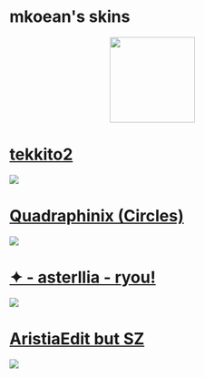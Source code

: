 # mkoean's skins
<p align="center">
<a href="https://osu.ppy.sh/users/11847189">
  <img src="https://a.ppy.sh/11847189"  
       width="150"
       height="150"></a>
  
# [tekkito2](https://drive.google.com/file/d/1lXlERYC05K12U2XckEAZBmsSqJyIiLLe/view)
[![](https://cdn.discordapp.com/attachments/516963323980283904/1186563524340752384/screenshot999.jpg?ex=65e6c2e5&is=65d44de5&hm=f6ed10451478a85f64ded21f79d02a25047796edf5e59b3b38106e92b70874a7&)](https://drive.google.com/file/d/1lXlERYC05K12U2XckEAZBmsSqJyIiLLe/view)

# [Quadraphinix (Circles)](https://drive.google.com/file/d/1CVc-4Kwd5fbnlNf-P39PucHcrsQOe1pe/view)
[![](https://cdn.discordapp.com/attachments/516963323980283904/1186561375372329020/screenshot991.jpg?ex=65e6c0e5&is=65d44be5&hm=9cc62b6ef5d96359098ec5f26ff37844f4cd57ad600a374e719e37bbc908c8ac&)](https://drive.google.com/file/d/1CVc-4Kwd5fbnlNf-P39PucHcrsQOe1pe/view)

# [✦ - asterllia - ryou!](https://github.com/rudj-skinhub/woal/raw/tyfh/asterllia/%E2%9C%A6%20-%20asterllia%20-%20ryou!.osk)
[![](https://i.imgur.com/Gl6wQch.png)](https://github.com/rudj-skinhub/woal/raw/tyfh/asterllia/%E2%9C%A6%20-%20asterllia%20-%20ryou!.osk)  
  
# [AristiaEdit but SZ](https://github.com/rudj-skinhub/woal/raw/tyfh/lifeline/AristiaEdit%20but%20SZ.osk)
[![](https://osu.ppy.sh/ss/18336160/8d17)](https://github.com/rudj-skinhub/woal/raw/tyfh/lifeline/AristiaEdit%20but%20SZ.osk)

